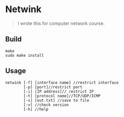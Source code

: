 # Netwink

> I wrote this for computer network course.

## Build

```shell
make
sudo make install
```

## Usage

```shell
netwink [-f] [interface name] //restrict interface
        [-p] [port]//restrict port
        [-i] [IP address]// restrict IP
        [-t] [protocol name]//TCP/UDP/ICMP
        [-s] [out.txt] //save to file
        [-v] //check version
        [-h] //help
```